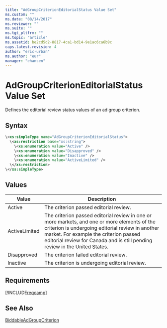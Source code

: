 ```yaml
---
title: "AdGroupCriterionEditorialStatus Value Set"
ms.custom: ""
ms.date: "08/14/2017"
ms.reviewer: ""
ms.suite: ""
ms.tgt_pltfrm: ""
ms.topic: "article"
ms.assetid: be2cd5d2-8817-4ca1-bd14-9e1ac6ca6b9c
caps.latest.revision: 4
author: "eric-urban"
ms.author: "eur"
manager: "ehansen"
---
```

# AdGroupCriterionEditorialStatus Value Set
Defines the editorial review status values of an ad group criterion.

## Syntax

```xml
\<xs:simpleType name="AdGroupCriterionEditorialStatus">
  \<xs:restriction base="xs:string">
    \<xs:enumeration value="Active" />
    \<xs:enumeration value="Disapproved" />
    \<xs:enumeration value="Inactive" />
    \<xs:enumeration value="ActiveLimited" />
  \</xs:restriction>
\</xs:simpleType>
```

## Values

|Value|Description|
|---------|---------------|
|Active|The criterion passed editorial review.|
|ActiveLimited|The criterion passed editorial review in one or more markets, and one or more elements of the criterion is undergoing editorial review in another market. For example the criterion passed editorial review for Canada and is still pending review in the United States.|
|Disapproved|The criterion failed editorial review.|
|Inactive|The criterion is undergoing editorial review.|

## Requirements
[!INCLUDE[reqcamp](../campaign-api/includes/reqcamp.md)]
## See Also
[BiddableAdGroupCriterion](../campaign-api/biddableadgroupcriterion-data-object.md)

